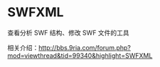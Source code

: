 ﻿SWFXML
======

查看分析 SWF 结构、修改 SWF 文件的工具

相关介绍：http://bbs.9ria.com/forum.php?mod=viewthread&tid=99340&highlight=SWFXML
